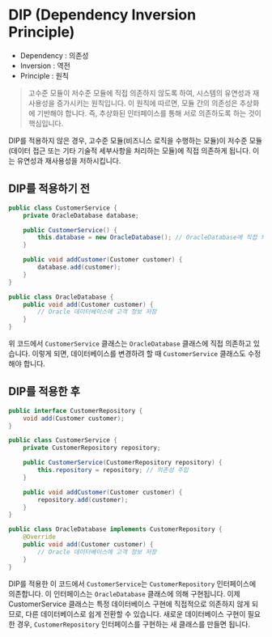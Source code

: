 # DIP (Dependency Inversion Principle)

- Dependency : 의존성
- Inversion : 역전
- Principle : 원칙

> 고수준 모듈이 저수준 모듈에 직접 의존하지 않도록 하여, 시스템의 유연성과 재사용성을 증가시키는 원칙입니다. 이 원칙에 따르면, 모듈 간의 의존성은 추상화에 기반해야 합니다. 즉, 추상화된 인터페이스를 통해 서로 의존하도록 하는 것이 핵심입니다.

DIP를 적용하지 않은 경우, 고수준 모듈(비즈니스 로직을 수행하는 모듈)이 저수준 모듈(데이터 접근 또는 기타 기술적 세부사항을 처리하는 모듈)에 직접 의존하게 됩니다. 이는 유연성과 재사용성을 저하시킵니다.

## DIP를 적용하기 전

```java
public class CustomerService {
    private OracleDatabase database;

    public CustomerService() {
        this.database = new OracleDatabase(); // OracleDatabase에 직접 의존
    }

    public void addCustomer(Customer customer) {
        database.add(customer);
    }
}

public class OracleDatabase {
    public void add(Customer customer) {
        // Oracle 데이터베이스에 고객 정보 저장
    }
}
```

위 코드에서 `CustomerService` 클래스는 `OracleDatabase` 클래스에 직접 의존하고 있습니다. 이렇게 되면, 데이터베이스를 변경하려 할 때 `CustomerService` 클래스도 수정해야 합니다.

## DIP를 적용한 후

```java
public interface CustomerRepository {
    void add(Customer customer);
}

public class CustomerService {
    private CustomerRepository repository;

    public CustomerService(CustomerRepository repository) {
        this.repository = repository; // 의존성 주입
    }

    public void addCustomer(Customer customer) {
        repository.add(customer);
    }
}

public class OracleDatabase implements CustomerRepository {
    @Override
    public void add(Customer customer) {
        // Oracle 데이터베이스에 고객 정보 저장
    }
}
```

DIP를 적용한 이 코드에서 `CustomerService`는 `CustomerRepository` 인터페이스에 의존합니다. 이 인터페이스는 `OracleDatabase` 클래스에 의해 구현됩니다. 이제 CustomerService 클래스는 특정 데이터베이스 구현에 직접적으로 의존하지 않게 되므로, 다른 데이터베이스로 쉽게 전환할 수 있습니다. 새로운 데이터베이스 구현이 필요한 경우, `CustomerRepository` 인터페이스를 구현하는 새 클래스를 만들면 됩니다.